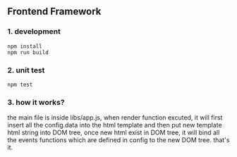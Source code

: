 ## Frontend Framework

### 1. development
```
npm install
npm run build
```

### 2. unit test
```
npm test
```

### 3. how it works?
the main file is inside libs/app.js, when render function excuted, it will first insert all the config.data into the html template and then put new template html string into DOM tree, once new html exist in DOM tree, it will bind all the events functions which are defined in config to the new DOM tree. that's it.
